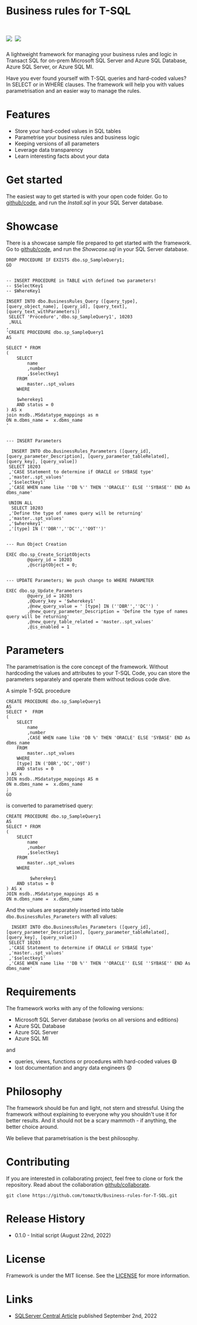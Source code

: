 # Business rules for T-SQL

<h1 style="font-weight:normal">
  <a href="https://sourcerer.io/start"><img src=https://img.shields.io/badge/SQLBusiness-Rules-brightgreen.svg?colorA=087c08></a>
 <a href="https://github.com/tomaztk/Business-rules-for-T-SQL/blob/main/LICENSE"><img src=https://img.shields.io/github/license/sourcerer-io/sourcerer-app.svg?colorB=ff0000></a>
</h1>

A lightweight framework for managing your business rules and logic in Transact SQL for on-prem Microsoft SQL Server and Azure SQL Database, Azure SQL Server, or Azure SQL MI.


Have you ever found yourself with T-SQL queries and hard-coded values? In SELECT or in WHERE clauses. The framework will help you with values parametrisation and an easier way to manage the rules.



Features
========
* Store your hard-coded values in SQL tables
* Parametrise your business rules and business logic
* Keeping versions of all parameters
* Leverage data transparency
* Learn interesting facts about your data



Get started
===========
The easiest way to get started is with your open code folder. Go to [github/code](https://github.com/tomaztk/Business-rules-for-T-SQL/tree/main/code), and run the *Install.sql* in your SQL Server database. 


Showcase
===========

There is a showcase sample file prepared to get started with the framework. Go to [github/code](https://github.com/tomaztk/Business-rules-for-T-SQL/tree/main/code), and run the *Showcase.sql* in your SQL Server database. 

```
DROP PROCEDURE IF EXISTS dbo.sp_SampleQuery1;
GO


-- INSERT PROCEDURE in TABLE with defined two parameters!
-- $SelectKey1
-- $WhereKey1

INSERT INTO dbo.BusinessRules_Query ([query_type], [query_object_name], [query_id], [query_text], [query_text_withParameters])
 SELECT 'Procedure','dbo.sp_SampleQuery1', 10203
 ,NULL
,
'CREATE PROCEDURE dbo.sp_SampleQuery1
AS

SELECT * FROM
(
	SELECT 
		name
		,number
		,$selectkey1
	FROM 
		master..spt_values
	WHERE
	
	$wherekey1
	AND status = 0
) AS x
join msdb..MSdatatype_mappings as m
ON m.dbms_name =  x.dbms_name
'


--- INSERT Parameters

  INSERT INTO dbo.BusinessRules_Parameters ([query_id], [query_parameter_Description], [query_parameter_tableRelated], [query_key], [query_value])
 SELECT 10203
 ,'CASE Statement to determine if ORACLE or SYBASE type'
 ,'master..spt_values'
 ,'$selectkey1'
 ,'CASE WHEN name like ''DB %'' THEN ''ORACLE'' ELSE ''SYBASE'' END As dbms_name'

 UNION ALL
  SELECT 10203
 ,'Define the type of names query will be returning'
 ,'master..spt_values'
 ,'$wherekey1'
 ,'[type] IN (''DBR'',''DC'',''O9T'')'


--- Run Object Creation

EXEC dbo.sp_Create_ScriptObjects 
		@query_id = 10203
        ,@scriptObject = 0;


--- UPDATE Parameters; We push change to WHERE PARAMETER

EXEC dbo.sp_Update_Parameters 
        @query_id = 10203
        ,@Query_key = '$wherekey1'
        ,@new_query_value = ' [type] IN (''DBR'',''DC'') '
        ,@new_query_parameter_Description = 'Define the type of names query will be returning'
        ,@new_query_table_related = 'master..spt_values'
        ,@is_enabled = 1
```



Parameters
============

The parametrisation is the core concept of the framework. Without hardcoding the values and attributes to your T-SQL Code, you can store the parameters separately and operate them without tedious code dive.

A simple T-SQL procedure 

```
CREATE PROCEDURE dbo.sp_SampleQuery1
AS
SELECT *  FROM
(
	SELECT 
		name
		,number
		,CASE WHEN name like 'DB %' THEN 'ORACLE' ELSE 'SYBASE' END As dbms_name
	FROM 
		master..spt_values
	WHERE
	[type] IN ('DBR','DC','O9T')
	AND status = 0
) AS x
JOIN msdb..MSdatatype_mappings AS m
ON m.dbms_name =  x.dbms_name 
;
GO
```

is converted to parametrised query:

```
CREATE PROCEDURE dbo.sp_SampleQuery1
AS
SELECT * FROM
(
	SELECT 
		name
		,number
		,$selectkey1
	FROM 
		master..spt_values
	WHERE
	
		 $wherekey1
	AND status = 0
) AS x
JOIN msdb..MSdatatype_mappings AS m
ON m.dbms_name =  x.dbms_name
```

And the values are separately inserted into table `dbo.BusinessRules_Parameters` with all values:

```
  INSERT INTO dbo.BusinessRules_Parameters ([query_id], [query_parameter_Description], [query_parameter_tableRelated], [query_key], [query_value])
 SELECT 10203
 ,'CASE Statement to determine if ORACLE or SYBASE type'
 ,'master..spt_values'
 ,'$selectkey1'
 ,'CASE WHEN name like ''DB %'' THEN ''ORACLE'' ELSE ''SYBASE'' END As dbms_name'
```


Requirements
============
The framework works with any of the following versions:

* Microsoft SQL Server database (works on all versions and editions) 
* Azure SQL Database 
* Azure SQL Server 
* Azure SQL MI 

and

* queries, views, functions or procedures with hard-coded values :smile: 
* lost documentation and angry data engineers :worried:

Philosophy
=====

The framework should be fun and light, not stern and stressful. Using the framework without explaining to everyone why you shouldn't use it for better results. And it should not be a scary mammoth - if anything, the better choice around.

We believe that parametrisation is the best philosophy.

Contributing
=====

If you are interested in collaborating project, feel free to clone or fork the repository. Read about the collaboration [github/collaborate](https://https://github.com/tomaztk/Business-rules-for-T-SQL/blob/main/collaborate.md).

```
git clone https://github.com/tomaztk/Business-rules-for-T-SQL.git
```

# Release History
* 0.1.0 - Initial script (August 22nd, 2022)


License
=======
Framework is under the MIT license. See the [LICENSE](https://github.com/tomaztk/Business-rules-for-T-SQL/blob/main/LICENSE.md) for more information.

Links
=====
* [SQLServer Central Article](https://www.sqlservercentral.com/) published September 2nd, 2022


